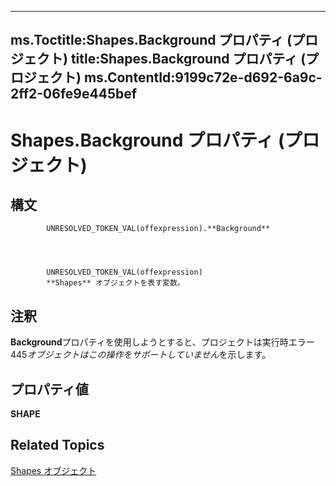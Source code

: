 

---
ms.Toctitle:Shapes.Background プロパティ (プロジェクト)
title:Shapes.Background プロパティ (プロジェクト)
ms.ContentId:9199c72e-d692-6a9c-2ff2-06fe9e445bef
---
# Shapes.Background プロパティ (プロジェクト)





## 構文

            UNRESOLVED_TOKEN_VAL(offexpression).**Background**




            UNRESOLVED_TOKEN_VAL(offexpression)
            **Shapes** オブジェクトを表す変数。



## 注釈
**Background**プロパティを使用しようとすると、プロジェクトは実行時エラー 445*オブジェクトはこの操作をサポートしていません*を示します。



## プロパティ値
**SHAPE**



## Related Topics

[Shapes オブジェクト](6e42040c-dd5a-de4c-afa8-f9e33d1e5054.md)




